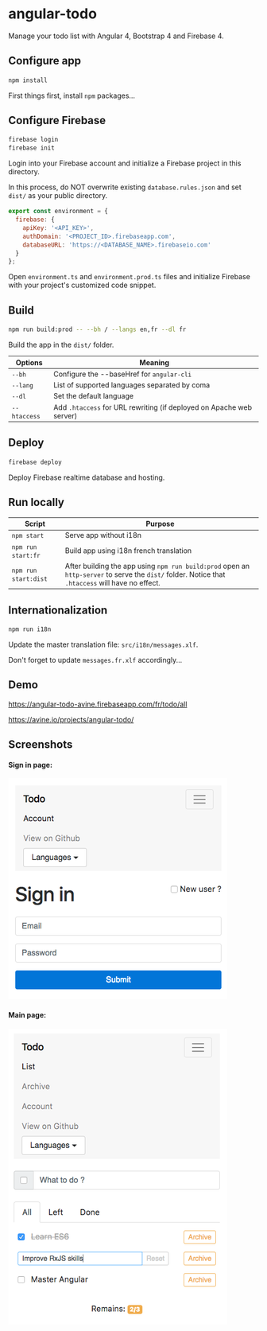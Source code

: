 # angular-todo

Manage your todo list with Angular 4, Bootstrap 4 and Firebase 4.



## Configure app

```bash
npm install
```

First things first, install `npm` packages...



## Configure Firebase

```bash
firebase login
firebase init
```

Login into your Firebase account and initialize a Firebase project in this directory.

In this process, do NOT overwrite existing `database.rules.json` and set `dist/` as your public directory.

```javascript
export const environment = {
  firebase: {
    apiKey: '<API_KEY>',
    authDomain: '<PROJECT_ID>.firebaseapp.com',
    databaseURL: 'https://<DATABASE_NAME>.firebaseio.com'
  }
};
```

Open `environment.ts` and  `environment.prod.ts` files and initialize Firebase with your project's customized code snippet.



## Build

```bash
npm run build:prod -- --bh / --langs en,fr --dl fr
```

Build the app in the `dist/` folder.

| Options | Meaning |
| ------- | ------- |
| `--bh` | Configure the --baseHref for `angular-cli` |
| `--lang` | List of supported languages separated by coma |
| `--dl` | Set the default language |
| `--htaccess` | Add `.htaccess` for URL rewriting (if deployed on Apache web server) |



## Deploy

```bash
firebase deploy
```

Deploy Firebase realtime database and hosting.



## Run locally

| Script | Purpose |
| ------ | ------- |
| `npm start` | Serve app without i18n |
| `npm run start:fr` | Build app using i18n french translation |
| `npm run start:dist` | After building the app using `npm run build:prod` open an `http-server` to serve the `dist/` folder. Notice that `.htaccess` will have no effect. |



## Internationalization

```bash
npm run i18n
```

Update the master translation file: `src/i18n/messages.xlf`.

Don't forget to update `messages.fr.xlf` accordingly...



## Demo

https://angular-todo-avine.firebaseapp.com/fr/todo/all

https://avine.io/projects/angular-todo/



## Screenshots

#### Sign in page:
<img src="./screenshot-1.png" width="440" />

#### Main page:
<img src="./screenshot-2.png" width="440" />
